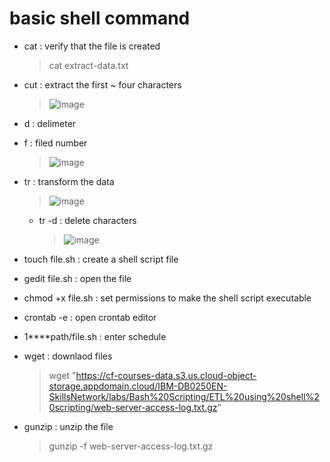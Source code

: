 # basic shell command
- cat : verify that the file is created
  > cat extract-data.txt 
  
- cut : extract the first ~ four characters
  > ![image](https://github.com/youngmin-jin/exercise/assets/135728064/fd45d869-d49f-4484-9eea-831158c49556)

- d : delimeter
- f : filed number
  > ![image](https://github.com/youngmin-jin/exercise/assets/135728064/f9975037-31a8-464e-84ae-db4e02e00c9d)

- tr : transform the data
  > ![image](https://github.com/youngmin-jin/exercise/assets/135728064/c28b9701-efc3-471b-925b-af1e07598c4f)

  - tr -d : delete characters
    > ![image](https://github.com/youngmin-jin/exercise/assets/135728064/b2314d6c-cb87-4913-9226-47edb9431143)

- touch file.sh : create a shell script file
- gedit file.sh : open the file
- chmod +x file.sh : set permissions to make the shell script executable
- crontab -e : open crontab editor
- 1****path/file.sh : enter schedule
- wget : downlaod files
  > wget "https://cf-courses-data.s3.us.cloud-object-storage.appdomain.cloud/IBM-DB0250EN-SkillsNetwork/labs/Bash%20Scripting/ETL%20using%20shell%20scripting/web-server-access-log.txt.gz"
- gunzip : unzip the file
  > gunzip -f web-server-access-log.txt.gz
